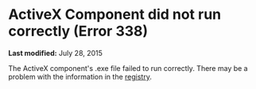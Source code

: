 
# ActiveX Component did not run correctly (Error 338)

 **Last modified:** July 28, 2015

The ActiveX component's .exe file failed to run correctly. There may be a problem with the information in the  [registry](b8bdf64f-5920-1ae9-16d0-b26d09524a30.md).
